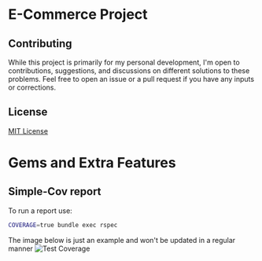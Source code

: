 # E-Commerce Project

## Contributing

While this project is primarily for my personal development, I'm open to contributions, suggestions, and discussions on different solutions to these problems. Feel free to open an issue or a pull request if you have any inputs or corrections.

## License
[MIT License](https://opensource.org/licenses/MIT)

# Gems and Extra Features

## Simple-Cov report

To run a report use:
```bash
COVERAGE=true bundle exec rspec
```
The image below is just an example and won't be updated in a regular manner
![Test Coverage](coverage_report.png)
